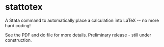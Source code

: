 # stattotex
A Stata command to automatically place a calculation into LaTeX -- no more hard coding!

See the PDF and do file for more details. Preliminary release - still under construction.
